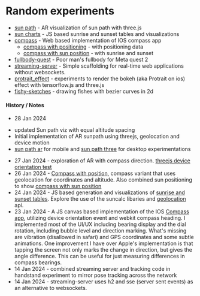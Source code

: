 # Random experiments

- [sun path](cosmos/sunpath_three_ar.html) - AR visualization of sun path with three.js
- [sun charts](cosmos/suncharts.html) - JS based sunrise and sunset tables and visualizations
- [compass](cosmos/compass.html) - Web based implementation of IOS compass app
  - [compass with positioning](cosmos/compass_position.html) - with positioning data
  - [compass with sun position](cosmos/compass_sun.html) - with sunrise and sunset
- [fullbody-quest](fullbody-quest) - Poor man's fullbody for Meta quest 2
- [streaming-server](streaming-server) - Simple scaffolding for real-time web applications without websockets.
- [protrait_effect](protrait_effect) - experiments to render the bokeh (aka Protrait on ios) effect with tensorflow.js and three.js
- [fishy-sketches](fishy-sketches) - drawing fishes with bezier curves in 2d

#### History / Notes

- 28 Jan 2024

* updated Sun path viz with equal altitude spacing
* Initial implementation of AR sunpath using threejs, geolocation and device motion
* [sun path ar](cosmos/sunpath_three_ar.html) for mobile and [sun path three](cosmos/sunpath_three.html) for desktop experimentations

- 27 Jan 2024 - exploration of AR with compass direction. [threejs device orientation test](cosmos/compass_three_ar_orient_test.html)
- 26 Jan 2024 - [Compass with position](cosmos/compass_position.html), compass variant that uses geolocation for coordinates and altitude. Also combined sun positioning to show [compass with sun position](cosmos/compass_sun.html)
- 24 Jan 2024 - JS based generation and visualizations of [sunrise and sunset tables](cosmos/suncharts.html). Explore the use of the suncalc libaries and [geolocation](cosmos/location.html) api.
- 23 Jan 2024 - A JS canvas based implementation of the IOS [Compass app](cosmos/compass.html), utilizing device orientation event and webkit compass heading. I implemented most of the UI/UX including bearing display and the dial rotation, including bubble level and direction marking. What's missing are vibration (disallowed in safari) and GPS coordinates and some subtle animations. One improvement I have over Apple's implementation
  is that tapping the screen not only marks the change in direction, but gives the angle difference. This
  can be useful for just measuring differences in compass bearings.
- 14 Jan 2024 - combined streaming server and tracking code in handstand experiment to mirror pose tracking across the network
- 14 Jan 2024 - streaming-server uses h2 and sse (server sent events) as an alternative to websockets.
